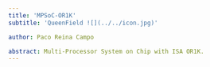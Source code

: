 ```yaml
---
title: 'MPSoC-OR1K'
subtitle: 'QueenField ![](../../icon.jpg)'

author: Paco Reina Campo

abstract: Multi-Processor System on Chip with ISA OR1K.
---
```

